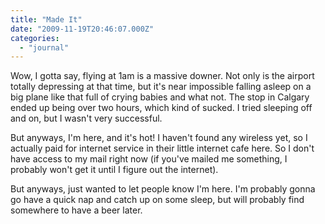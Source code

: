 ```yaml
---
title: "Made It"
date: "2009-11-19T20:46:07.000Z"
categories: 
  - "journal"
---
```


Wow, I gotta say, flying at 1am is a massive downer. Not only is the airport totally depressing at that time, but it's near impossible falling asleep on a big plane like that full of crying babies and what not. The stop in Calgary ended up being over two hours, which kind of sucked. I tried sleeping off and on, but I wasn't very successful.

But anyways, I'm here, and it's hot! I haven't found any wireless yet, so I actually paid for internet service in their little internet cafe here. So I don't have access to my mail right now (if you've mailed me something, I probably won't get it until I figure out the internet).

But anyways, just wanted to let people know I'm here. I'm probably gonna go have a quick nap and catch up on some sleep, but will probably find somewhere to have a beer later.
